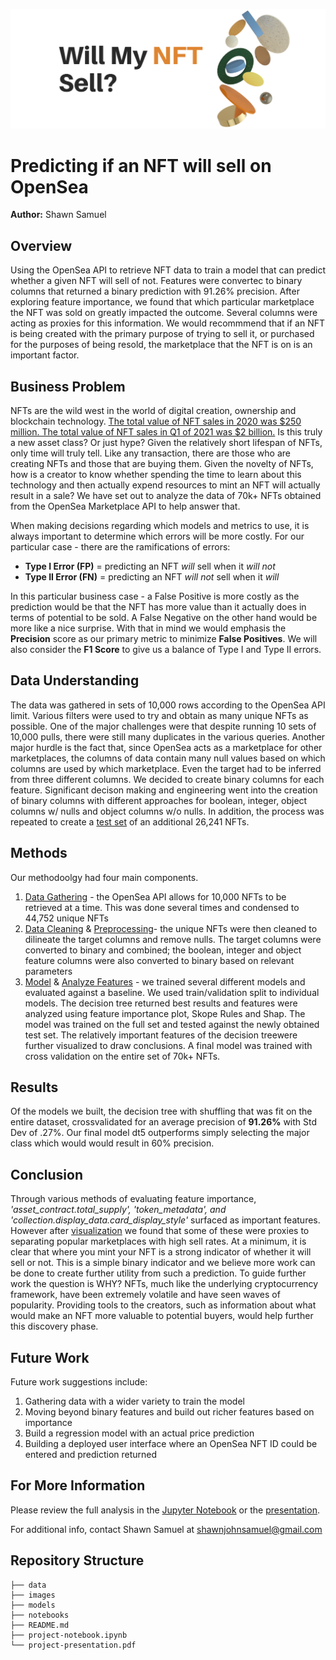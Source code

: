 ![NFT Sale Prediction](images/0_banner.png)
# Predicting if an NFT will sell on OpenSea
**Author:** Shawn Samuel

## Overview

Using the OpenSea API to retrieve NFT data to train a model that can predict whether a given NFT will sell of not. Features were convertec to binary columns that returned a binary prediction with 91.26% precision. After exploring feature importance, we found that which particular marketplace the NFT was sold on greatly impacted the outcome. Several columns were acting as proxies for this information. We would recommmend that if an NFT is being created with the primary purpose of trying to sell it, or purchased for the purposes of being resold, the marketplace that the NFT is on is an important factor. 

## Business Problem

NFTs are the wild west in the world of digital creation, ownership and blockchain technology. [The total value of NFT sales in 2020 was $250 million. The total value of NFT sales in Q1 of 2021 was $2 billion.](https://www.cloudwards.net/nft-statistics/#Sources) Is this truly a new asset class? Or just hype? Given the relatively short lifespan of NFTs, only time will truly tell. Like any transaction, there are those who are creating NFTs and those that are buying them. Given the novelty of NFTs, how is a creator to know whether spending the time to learn about this technology and then actually expend resources to mint an NFT will actually result in a sale? We have set out to analyze the data of 70k+ NFTs obtained from the OpenSea Marketplace API to help answer that.

When making decisions regarding which models and metrics to use, it is always important to determine which errors will be more costly. For our particular case - there are the ramifications of errors:  
- **Type I Error (FP)** = predicting an NFT *will* sell when it *will not*  
- **Type II Error (FN)** = predicting an NFT *will not* sell when it *will*  

In this particular business case - a False Positive is more costly as the prediction would be that the NFT has more value than it actually does in terms of potential to be sold. A False Negative on the other hand would be more like a nice surprise. With that in mind we would emphasis the **Precision** score as our primary metric to minimize **False Positives**. We will also consider the **F1 Score** to give us a balance of Type I and Type II errors.

## Data Understanding

The data was gathered in sets of 10,000 rows according to the OpenSea API limit. Various filters were used to try and obtain as many unique NFTs as possible. One of the major challenges were that despite running 10 sets of 10,000 pulls, there were still many duplicates in the various queries. Another major hurdle is the fact that, since OpenSea acts as a marketplace for other marketplaces, the columns of data contain many null values based on which columns are used by which marketplace. Even the target had to be inferred from three different columns. We decided to create binary columns for each feature. Significant decison making and engineering went into the creation of binary columns with different approaches for boolean, integer, object columns w/ nulls and object columns w/o nulls. In addition, the process was repeated to create a [test set](notebooks/new_test_data) of an additional 26,241 NFTs.

## Methods

Our methodoolgy had four main components. 

1. [Data Gathering](notebooks/1_data_gather.ipynb) - the OpenSea API allows for 10,000 NFTs to be retrieved at a time. This was done several times and condensed to 44,752 unique NFTs
2. [Data Cleaning](notebooks/2_cleaning.ipynb) & [Preprocessing](notebooks/3_preprocessing.ipynb)- the unique NFTs were then cleaned to dilineate the target columns and remove nulls. The target columns were converted to binary and combined; the boolean, integer and object feature columns were also converted to binary based on relevant parameters
3. [Model](project-notebook) & [Analyze Features](notebooks/5_visualizations) - we trained several different models and evaluated against a baseline. We used train/validation split to individual models. The decision tree returned best results and features were analyzed using feature importance plot, Skope Rules and Shap. The model was trained on the full set and tested against the newly obtained test set. The relatively important features of the decision treewere further visualized to draw conclusions. A final model was trained with cross validation on the entire set of 70k+ NFTs.
   
## Results

Of the models we built, the decision tree with shuffling that was fit on the entire dataset, crossvalidated for an average precision of **91.26%** with Std Dev of .27%. Our final model dt5 outperforms simply selecting the major class which would would result in 60% precision.

## Conclusion

Through various methods of evaluating feature importance, *'asset_contract.total_supply', 'token_metadata', and 'collection.display_data.card_display_style'* surfaced as important features. However after [visualization](notebooks/5_visualizations.ipynb) we found that some of these were proxies to separating popular marketplaces with high sell rates. At a minimum, it is clear that where you mint your NFT is a strong indicator of whether it will sell or not. This is a simple binary indicator and we believe more work can be done to create further utility from such a prediction. To guide further work the question is WHY? NFTs, much like the underlying cryptocurrency framework, have been extremely volatile and have seen waves of popularity. Providing tools to the creators, such as information about what would make an NFT more valuable to potential buyers, would help further this discovery phase.

## Future Work

Future work suggestions include:

1. Gathering data with a wider variety to train the model
2. Moving beyond binary features and build out richer features based on importance 
3. Build a regression model with an actual price prediction
4. Building a deployed user interface where an OpenSea NFT ID could be entered and prediction returned

## For More Information

Please review the full analysis in the [Jupyter Notebook](project-notebook.ipynb) or the [presentation](project-presentation.pdf).

For additional info, contact Shawn Samuel at [shawnjohnsamuel@gmail.com](mailto:shawnjohnsamuel@gmail.com)

## Repository Structure

```
├── data
├── images
├── models
├── notebooks
├── README.md
├── project-notebook.ipynb
└── project-presentation.pdf
```
